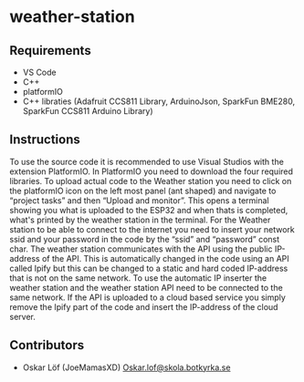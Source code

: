 # weather-station
## Requirements
- VS Code
- C++
- platformIO 
- C++ libraties (Adafruit CCS811 Library, ArduinoJson, SparkFun BME280, SparkFun CCS811 Arduino Library)

## Instructions

To use the source code it is recommended to use Visual Studios with the extension PlatformIO. In PlatformIO you need to download the four required libraries. To upload actual code to the Weather station you need to click on the platformIO icon on the left most panel (ant shaped) and navigate to “project tasks” and then “Upload and monitor”. This opens a terminal showing you what is uploaded to the ESP32 and when thats is completed, what's printed by the weather station in the terminal. For the Weather station to be able to connect to the internet you need to insert your network ssid and your password in the code by the “ssid” and “password” const char. The weather station communicates with the API using the public IP-address of the API. This is automatically changed in the code using an API called Ipify but this can be changed to a static and hard coded IP-address that is not on the same network. To use the automatic IP inserter the weather station and the weather station API need to be connected to the same network. If the API is uploaded to a cloud based service you simply remove the Ipify part of the code and insert the IP-address of the cloud server.


## Contributors
- Oskar Löf (JoeMamasXD) <Oskar.lof@skola.botkyrka.se>

